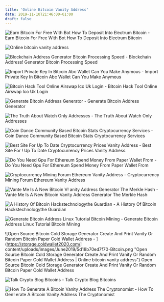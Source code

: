 ```yaml
---
title: 'Online Bitcoin Vanity Address'
date: 2019-11-10T21:46:00+01:00
draft: false
---
```


![Earn Bitcoin For Free With Bot How To Deposit Into Electrum Bitcoin - ](https://i.ytimg.com/vi/BWpcsyBtYCM/maxresdefault.jpg "Earn Bitcoin For Free With Bot How To Deposit Into Electrum Bitcoin | Online bitcoin vanity address") Earn Bitcoin For Free With Bot How To Deposit Into Electrum Bitcoin

![Online bitcoin vanity address](https://steemitimages.com/0x0/https://i1.wp.com/www.criptonoticias.com/extra/wp-content/uploads/2018/02/petro-scam-estafa-token.jpg?resize\u003d1024,384\u0026ssl\u003d1 "Online bitcoin vanity address") 

![Blockchain Address Generator Bitcoin Processing Speed - ](https://www.deepdotweb.com/wp-content/uploads/2017/03/generate-btc-20-png.png "Blockchain Address Generator Bitcoin Processing Speed | Online bitcoin vanity address") Blockchain Address! Generator Bitcoin Processing Speed

![Import Private Key In Bitcoin Abc Wallet Can You Make Anymous - ](https://blog.bitcoin.com/wp-content/uploads/2019/03/The-Bitcoin.com-Block-Explorer-covers-both-Bitcoin-Cash-BCH-and-Bitcoin-Core-BTC.png "Import Private Key In Bitcoin Abc Wallet Can You Make Anymous | Online bitcoin vanity address") Import Private Key In Bitcoin Abc Wallet Can You Make Anymous

![Bitcoin Hack Tool Online Airswap Ico Uk Login - ](https://s1-ssl.dmcdn.net/Nx0xl/526x297-co1.jpg "Bitcoin Hack Tool Online Airswap Ico Uk Login | Online bitcoin vanity address") Bitcoin Hack Tool Online Airswap Ico Uk Login

![Generate Bitcoin Address Generator - ](https://i.ytimg.com/vi/IV2L3f262H0/maxresdefault.jpg "Generate Bitcoin Address Generator | Online bitc!   oin vanity address") Generate Bitcoin Address Generator 

![The Truth About Watch Only Addresses - ](https://blog.blockchain.com/content/images/2018/04/watch-only.png "The Truth About Watch Only Addresses | Online bitcoin vanity address") The Truth About Watch Only Addresses

![Coin Dance Community Based Bitcoin Stats Cryptocurrency Services - ](https://bitcoinexchangeguide.com/wp-content/uploads/2017/07/coin-dance.jpg "Coin Dance Community Based Bitcoin Stats Cryptocurrency Services | Online bitcoin vanity address") Coin Dance Community Based Bitcoin Stats Cryptocurrency Services

![Best Site For Up To Date Cryptocurrency Prices Vanity Address - ](https://cdn-images-1.medium.com/max/1600/0*lM0tcWLlNie3YdiC. "Best Site For Up To Date Cryptocurrency Prices Vanity Address | Online bitcoin vanity address") Best Site For ! Up To Date Cryptocurrency Prices Vanity Address

![Do You Need Gpu For Ethereum Spend Money From Paper Wallet From - ](https://i.pinimg.com/originals/37/ef/56/37ef56c992cf6c3ad13ffee7ea165a87.png "Do You Need Gpu For Ethereum Spend Money From Paper Wallet From | Online bitcoin vanity address") Do You Need Gpu For Ethereum Spend Money From Paper Wallet From

![Cryptocurrency Mining Forum Ethereum Vanity Address - ](https://i0.wp.com/hashrate.org/wp-content/uploads/2017/12/bitcoin-vanity-generator-warning.jpg?resize\u003d300,220 "Cryptocurrency Mining Forum Ethereum Vanity Address | Online bitcoin vanity address") Cryptocurrency Mining Forum Ethereum Vanity Address

![Vante Me Is A New Bitcoin V!   anity Address Generator The Merkle Hash - ](https://themerkle.com/wp-content/uploads/2016/05/shutterstock_298231499.jpg "Vante Me Is A New Bi!   tcoin Vanity Address Generator The Merkle Hash | Online bitcoin vanity address") Vante Me Is A New Bitcoin Vanity Address Generator The Merkle Hash

![A History Of Bitcoin Hackstechnologythe Guardian - ](https://coindoo.com/wp-content/uploads/2018/02/bitcoin-behind-bars-97855297-1024x768.jpg "A History Of Bitcoin Hackstechnologythe Guardian | Online bitcoin vanity address") A History Of Bitcoin Hackstechnologythe Guardian

![Generate Bitcoin Address Linux Tutorial Bitcoin Mining - ](https://4.bp.blogspot.com/-lwZsNkHnnjM/VxJ4WfFSRiI/AAAAAAAABqM/XqFtYlLru8ARA81t7UiHQNgBiaNiKWxygCLcB/s1600/S%25C3%25A9lection_018.bmp "Generate Bitcoin Address Linux Tutorial Bitcoin Mining | Online bitcoin vanity address") Generate Bitcoin Address Linux Tutorial Bitcoin Mining

![Open Source Bitcoin Cold Storage Generator Create And Print Vanity Or Random Bitcoin Paper Cold Wallet Address - ](https://storage.coldwallet2020.com/!   content/uploads/images/June2019/5d18b70ed7f70-Bitcoin.png "Open Source Bitcoin Cold Storage Generator Create And Print Vanity Or Random Bitcoin Paper Cold Wallet Address | Online bitcoin vanity address") Open Source Bitcoin Cold Storage Generator Create And Print Vanity Or Random Bitcoin Paper Cold Wallet Address

![Talk Crypto Blog Bitcoins - ](http://www.talkcrypto.org/blog/wp-content/uploads/2017/06/vanitybitcoin-1270x700.jpg "Talk Crypto Blog Bitcoins | Online bitcoin vanity address") Talk Crypto Blog Bitcoins

![How To Generate A Bitcoin Vanity Address The Cryptonomist - ](https://en.cryptonomist.ch/wp-content/uploads/2019/01/spacechain-1.jpg "How To Generate A Bitcoin Vanity A!   ddress The Cryptonomist | Online bitcoin vanity address") How To Gen! erate A Bitcoin Vanity Address The Cryptonomist